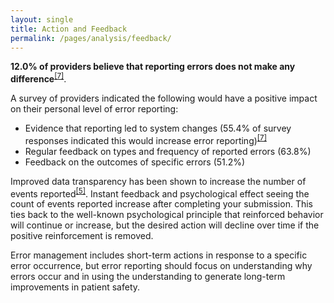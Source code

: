 ```yaml
---
layout: single
title: Action and Feedback
permalink: /pages/analysis/feedback/
---
```


**12.0% of providers believe that reporting errors does not make any difference**<sup>[[7]](https://rauchb.github.io/RMI-5103/assets/sources/#7)</sup>.

A survey of providers indicated the following would have a positive impact on their personal level of error reporting:
- Evidence that reporting led to system changes (55.4% of survey responses indicated this would increase error reporting)<sup>[[7]](https://rauchb.github.io/RMI-5103/assets/sources/#7)</sup>
- Regular feedback on types and frequency of reported errors (63.8%)
- Feedback on the outcomes of specific errors (51.2%)

Improved data transparency has been shown to increase the number of events reported<sup>[[5]](https://rauchb.github.io/RMI-5103/assets/sources/#5)</sup>. Instant feedback and psychological effect seeing the count of events reported increase after completing your submission. This ties back to the well-known psychological principle that reinforced behavior will continue or increase, but the desired action will decline over time if the positive reinforcement is removed. 

Error management includes short-term actions in response to a specific error occurrence, but error reporting should focus on understanding why errors occur and in using the understanding to generate long-term improvements in patient safety.  